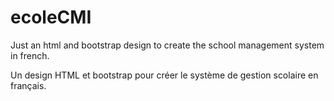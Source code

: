 # ecoleCMI
Just an html and bootstrap design to create the school management system in french.

Un design HTML et bootstrap pour créer le système de gestion scolaire en français.
